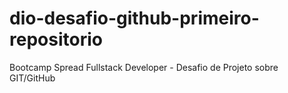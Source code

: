 # dio-desafio-github-primeiro-repositorio
Bootcamp Spread Fullstack Developer - Desafio de Projeto sobre GIT/GitHub
